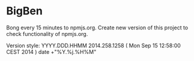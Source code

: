 BigBen
===========

Bong every 15 minutes to npmjs.org.
Create new version of this project to check functionality of npmjs.org.

Version style: YYYY.DDD.HHMM
2014.258.1258 ( Mon Sep 15 12:58:00 CEST 2014 )
date +"%Y.%j.%H%M"

